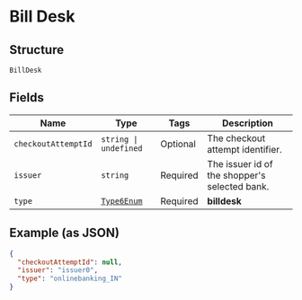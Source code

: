 
# Bill Desk

## Structure

`BillDesk`

## Fields

| Name | Type | Tags | Description |
|  --- | --- | --- | --- |
| `checkoutAttemptId` | `string \| undefined` | Optional | The checkout attempt identifier. |
| `issuer` | `string` | Required | The issuer id of the shopper's selected bank. |
| `type` | [`Type6Enum`](../../doc/models/type-6-enum.md) | Required | **billdesk** |

## Example (as JSON)

```json
{
  "checkoutAttemptId": null,
  "issuer": "issuer0",
  "type": "onlinebanking_IN"
}
```


